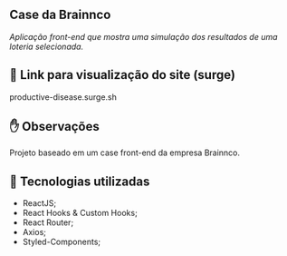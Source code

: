 ## Case da Brainnco

*Aplicação front-end que mostra uma simulação dos resultados de uma loteria selecionada.*

## 🔗 Link para visualização do site (surge)
productive-disease.surge.sh

## ✋ Observações
Projeto baseado em um case front-end da empresa Brainnco.

## 🔧 Tecnologias utilizadas
- ReactJS;
- React Hooks & Custom Hooks;
- React Router;
- Axios;
- Styled-Components;

